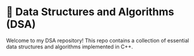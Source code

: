 # 🧠 Data Structures and Algorithms (DSA)

Welcome to my DSA repository! This repo contains a collection of essential data structures and algorithms implemented in C++.


